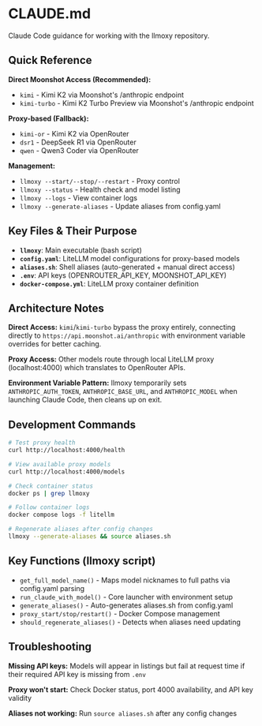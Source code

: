 # CLAUDE.md

Claude Code guidance for working with the llmoxy repository.

## Quick Reference

**Direct Moonshot Access (Recommended):**
- `kimi` - Kimi K2 via Moonshot's /anthropic endpoint
- `kimi-turbo` - Kimi K2 Turbo Preview via Moonshot's /anthropic endpoint

**Proxy-based (Fallback):**
- `kimi-or` - Kimi K2 via OpenRouter
- `dsr1` - DeepSeek R1 via OpenRouter  
- `qwen` - Qwen3 Coder via OpenRouter

**Management:**
- `llmoxy --start/--stop/--restart` - Proxy control
- `llmoxy --status` - Health check and model listing
- `llmoxy --logs` - View container logs
- `llmoxy --generate-aliases` - Update aliases from config.yaml

## Key Files & Their Purpose

- **`llmoxy`**: Main executable (bash script)
- **`config.yaml`**: LiteLLM model configurations for proxy-based models
- **`aliases.sh`**: Shell aliases (auto-generated + manual direct access)
- **`.env`**: API keys (OPENROUTER_API_KEY, MOONSHOT_API_KEY)
- **`docker-compose.yml`**: LiteLLM proxy container definition

## Architecture Notes

**Direct Access:** `kimi`/`kimi-turbo` bypass the proxy entirely, connecting directly to `https://api.moonshot.ai/anthropic` with environment variable overrides for better caching.

**Proxy Access:** Other models route through local LiteLLM proxy (localhost:4000) which translates to OpenRouter APIs.

**Environment Variable Pattern:** llmoxy temporarily sets `ANTHROPIC_AUTH_TOKEN`, `ANTHROPIC_BASE_URL`, and `ANTHROPIC_MODEL` when launching Claude Code, then cleans up on exit.

## Development Commands

```bash
# Test proxy health
curl http://localhost:4000/health

# View available proxy models
curl http://localhost:4000/models

# Check container status
docker ps | grep llmoxy

# Follow container logs
docker compose logs -f litellm

# Regenerate aliases after config changes
llmoxy --generate-aliases && source aliases.sh
```

## Key Functions (llmoxy script)

- `get_full_model_name()` - Maps model nicknames to full paths via config.yaml parsing
- `run_claude_with_model()` - Core launcher with environment setup
- `generate_aliases()` - Auto-generates aliases.sh from config.yaml
- `proxy_start/stop/restart()` - Docker Compose management
- `should_regenerate_aliases()` - Detects when aliases need updating

## Troubleshooting

**Missing API keys:** Models will appear in listings but fail at request time if their required API key is missing from `.env`

**Proxy won't start:** Check Docker status, port 4000 availability, and API key validity

**Aliases not working:** Run `source aliases.sh` after any config changes
